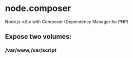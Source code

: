 # node.composer
Node.js v.8.x with Composer (Dependency Manager for PHP)

## Expose two volumes:
### /var/www,/var/script

